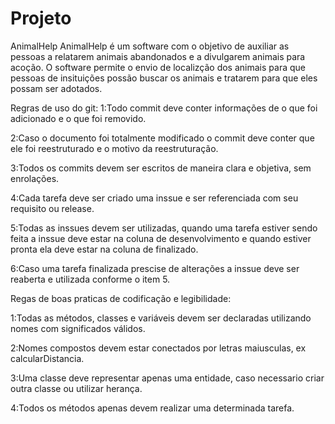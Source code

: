 # Projeto
AnimalHelp
AnimalHelp é um software com o objetivo de auxiliar as pessoas a relatarem animais abandonados e a divulgarem animais para acoção.
O software permite o envio de localizção dos animais para que pessoas de insituições possão buscar os animais e tratarem para que eles possam ser adotados.

Regras de uso do git:
1:Todo commit deve conter informações de o que foi adicionado e o que foi removido.

2:Caso o documento foi totalmente modificado o commit deve conter que ele foi reestruturado e o motivo da reestruturação.

3:Todos os commits devem ser escritos de maneira clara e objetiva, sem enrolações.

4:Cada tarefa deve ser criado uma inssue e ser referenciada com seu requisito ou release.

5:Todas as inssues devem ser utilizadas, quando uma tarefa estiver sendo feita a inssue deve estar na coluna de desenvolvimento e quando estiver pronta ela deve estar na coluna de finalizado.

6:Caso uma tarefa finalizada prescise de alterações a inssue deve ser reaberta e utilizada conforme o item 5.





Regas de boas praticas de codificação e legibilidade:

1:Todas as métodos, classes e variáveis devem ser declaradas utilizando nomes com significados válidos.

2:Nomes compostos devem estar conectados por letras maiusculas, ex calcularDistancia.

3:Uma classe deve representar apenas uma entidade, caso necessario criar outra classe ou utilizar herança.

4:Todos os métodos apenas devem realizar uma determinada tarefa.


